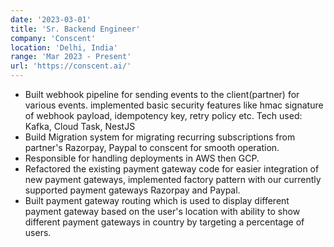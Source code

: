 ```yaml
---
date: '2023-03-01'
title: 'Sr. Backend Engineer'
company: 'Conscent'
location: 'Delhi, India'
range: 'Mar 2023 - Present'
url: 'https://conscent.ai/'
---
```


- Built webhook pipeline for sending events to the client(partner) for various events. implemented basic security features like hmac signature of webhook payload, idempotency key, retry policy etc. Tech used: Kafka, Cloud Task, NestJS
- Build Migration system for migrating recurring subscriptions from partner's Razorpay, Paypal to conscent for smooth operation.
- Responsible for handling deployments in AWS then GCP.
- Refactored the existing payment gateway code for easier integration of new payment gateways, implemented factory pattern with our currently supported payment gateways Razorpay and Paypal.
- Built payment gateway routing which is used to display different payment gateway based on the user's location with ability to show different payment gateways in country by targeting a percentage of users.
